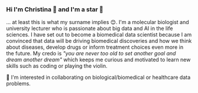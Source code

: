 ### Hi I'm Christina 👋 and I'm a star 🌟 

... at least this is what my surname implies 😊.
I'm a molecular biologist and university lecturer who is passionate about big data and AI in the life sciences. I have set out to become a biomedical data scientist because I am convinced that data will be driving biomedical discoveries and how we think about diseases, develop drugs or inform treatment choices even more in the future. My credo is *"you are never too old to set another goal and dream another dream"* which keeps me curious and motivated to learn new skills such as coding or playing the violin. 

🔭 I'm interested in collaborating on biological/biomedical or healthcare data problems. 

<!--
**morgen01/morgen01** is a ✨ _special_ ✨ repository because its `README.md` (this file) appears on your GitHub profile.

Here are some ideas to get you started:

- I’m currently working on ...
- 🌱 I’m currently learning ...
- 👯 I’m looking to collaborate on ...
- 🤔 I’m looking for help with ...
- 💬 Ask me about ...
- 📫 How to reach me: ...
- 😄 Pronouns: ...
- ⚡ Fun fact: ...
-->
